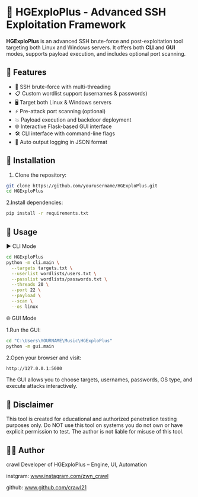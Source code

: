# 🚀 HGExploPlus - Advanced SSH Exploitation Framework

**HGExploPlus** is an advanced SSH brute-force and post-exploitation tool targeting both Linux and Windows servers. It offers both **CLI** and **GUI** modes, supports payload execution, and includes optional port scanning.

## 🧠 Features

- 🔐 SSH brute-force with multi-threading
- 📋 Custom wordlist support (usernames & passwords)
- 🖥️ Target both Linux & Windows servers
- ⚡ Pre-attack port scanning (optional)
- 💥 Payload execution and backdoor deployment
- 🌐 Interactive Flask-based GUI interface
- 🛠️ CLI interface with command-line flags
- 📂 Auto output logging in JSON format


## 🚀 Installation

1. Clone the repository:
```bash
git clone https://github.com/yourusername/HGExploPlus.git
cd HGExploPlus
```
2.Install dependencies:
```bash
pip install -r requirements.txt
```

## 🧪 Usage

▶ CLI Mode
```bash
cd HGExploPlus
python -m cli.main \
  --targets targets.txt \
  --userlist wordlists/users.txt \
  --passlist wordlists/passwords.txt \
  --threads 20 \
  --port 22 \
  --payload \
  --scan \
  --os linux
```
🌐 GUI Mode

1.Run the GUI:
```bash
cd "C:\Users\YOURNAME\Music\HGExploPlus"
python -m gui.main
```
2.Open your browser and visit:
```bash
http://127.0.0.1:5000
```
The GUI allows you to choose targets, usernames, passwords, OS type, and execute attacks interactively.

## 🔐 Disclaimer

This tool is created for educational and authorized penetration testing purposes only.
Do NOT use this tool on systems you do not own or have explicit permission to test.
The author is not liable for misuse of this tool.

## 👨‍💻 Author

crawl
Developer of HGExploPlus – Engine, UI, Automation

instgram: www.instagram.com/zwn_crawl

github: www.github.com/crawl21

